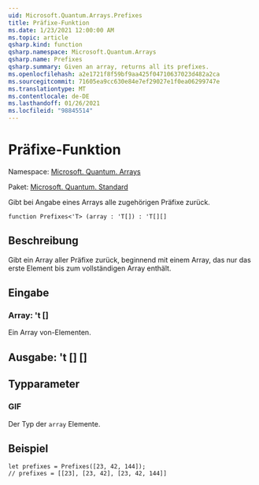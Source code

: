```yaml
---
uid: Microsoft.Quantum.Arrays.Prefixes
title: Präfixe-Funktion
ms.date: 1/23/2021 12:00:00 AM
ms.topic: article
qsharp.kind: function
qsharp.namespace: Microsoft.Quantum.Arrays
qsharp.name: Prefixes
qsharp.summary: Given an array, returns all its prefixes.
ms.openlocfilehash: a2e1721f8f59bf9aa425f04710637023d482a2ca
ms.sourcegitcommit: 71605ea9cc630e84e7ef29027e1f0ea06299747e
ms.translationtype: MT
ms.contentlocale: de-DE
ms.lasthandoff: 01/26/2021
ms.locfileid: "98845514"
---
```

# <a name="prefixes-function"></a>Präfixe-Funktion

Namespace: [Microsoft. Quantum. Arrays](xref:Microsoft.Quantum.Arrays)

Paket: [Microsoft. Quantum. Standard](https://nuget.org/packages/Microsoft.Quantum.Standard)


Gibt bei Angabe eines Arrays alle zugehörigen Präfixe zurück.

```qsharp
function Prefixes<'T> (array : 'T[]) : 'T[][]
```


## <a name="description"></a>Beschreibung

Gibt ein Array aller Präfixe zurück, beginnend mit einem Array, das nur das erste Element bis zum vollständigen Array enthält.

## <a name="input"></a>Eingabe

### <a name="array--t"></a>Array: 't []

Ein Array von-Elementen.



## <a name="output--t"></a>Ausgabe: 't [] []



## <a name="type-parameters"></a>Typparameter

### <a name="t"></a>GIF

Der Typ der `array` Elemente.

## <a name="example"></a>Beispiel

```qsharp
let prefixes = Prefixes([23, 42, 144]);
// prefixes = [[23], [23, 42], [23, 42, 144]]
```